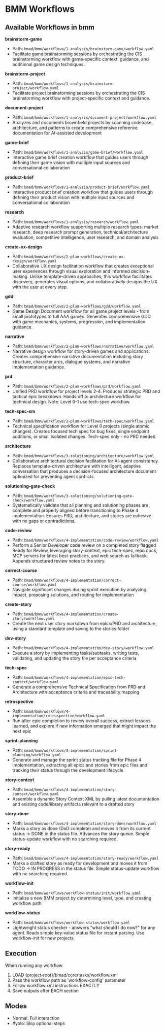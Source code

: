 # BMM Workflows

## Available Workflows in bmm

**brainstorm-game**

- Path: `bmad/bmm/workflows/1-analysis/brainstorm-game/workflow.yaml`
- Facilitate game brainstorming sessions by orchestrating the CIS brainstorming workflow with game-specific context, guidance, and additional game design techniques.

**brainstorm-project**

- Path: `bmad/bmm/workflows/1-analysis/brainstorm-project/workflow.yaml`
- Facilitate project brainstorming sessions by orchestrating the CIS brainstorming workflow with project-specific context and guidance.

**document-project**

- Path: `bmad/bmm/workflows/1-analysis/document-project/workflow.yaml`
- Analyzes and documents brownfield projects by scanning codebase, architecture, and patterns to create comprehensive reference documentation for AI-assisted development

**game-brief**

- Path: `bmad/bmm/workflows/1-analysis/game-brief/workflow.yaml`
- Interactive game brief creation workflow that guides users through defining their game vision with multiple input sources and conversational collaboration

**product-brief**

- Path: `bmad/bmm/workflows/1-analysis/product-brief/workflow.yaml`
- Interactive product brief creation workflow that guides users through defining their product vision with multiple input sources and conversational collaboration

**research**

- Path: `bmad/bmm/workflows/1-analysis/research/workflow.yaml`
- Adaptive research workflow supporting multiple research types: market research, deep research prompt generation, technical/architecture evaluation, competitive intelligence, user research, and domain analysis

**create-ux-design**

- Path: `bmad/bmm/workflows/2-plan-workflows/create-ux-design/workflow.yaml`
- Collaborative UX design facilitation workflow that creates exceptional user experiences through visual exploration and informed decision-making. Unlike template-driven approaches, this workflow facilitates discovery, generates visual options, and collaboratively designs the UX with the user at every step.

**gdd**

- Path: `bmad/bmm/workflows/2-plan-workflows/gdd/workflow.yaml`
- Game Design Document workflow for all game project levels - from small prototypes to full AAA games. Generates comprehensive GDD with game mechanics, systems, progression, and implementation guidance.

**narrative**

- Path: `bmad/bmm/workflows/2-plan-workflows/narrative/workflow.yaml`
- Narrative design workflow for story-driven games and applications. Creates comprehensive narrative documentation including story structure, character arcs, dialogue systems, and narrative implementation guidance.

**prd**

- Path: `bmad/bmm/workflows/2-plan-workflows/prd/workflow.yaml`
- Unified PRD workflow for project levels 2-4. Produces strategic PRD and tactical epic breakdown. Hands off to architecture workflow for technical design. Note: Level 0-1 use tech-spec workflow.

**tech-spec-sm**

- Path: `bmad/bmm/workflows/2-plan-workflows/tech-spec/workflow.yaml`
- Technical specification workflow for Level 0 projects (single atomic changes). Creates focused tech spec for bug fixes, single endpoint additions, or small isolated changes. Tech-spec only - no PRD needed.

**architecture**

- Path: `bmad/bmm/workflows/3-solutioning/architecture/workflow.yaml`
- Collaborative architectural decision facilitation for AI-agent consistency. Replaces template-driven architecture with intelligent, adaptive conversation that produces a decision-focused architecture document optimized for preventing agent conflicts.

**solutioning-gate-check**

- Path: `bmad/bmm/workflows/3-solutioning/solutioning-gate-check/workflow.yaml`
- Systematically validate that all planning and solutioning phases are complete and properly aligned before transitioning to Phase 4 implementation. Ensures PRD, architecture, and stories are cohesive with no gaps or contradictions.

**code-review**

- Path: `bmad/bmm/workflows/4-implementation/code-review/workflow.yaml`
- Perform a Senior Developer code review on a completed story flagged Ready for Review, leveraging story-context, epic tech-spec, repo docs, MCP servers for latest best-practices, and web search as fallback. Appends structured review notes to the story.

**correct-course**

- Path: `bmad/bmm/workflows/4-implementation/correct-course/workflow.yaml`
- Navigate significant changes during sprint execution by analyzing impact, proposing solutions, and routing for implementation

**create-story**

- Path: `bmad/bmm/workflows/4-implementation/create-story/workflow.yaml`
- Create the next user story markdown from epics/PRD and architecture, using a standard template and saving to the stories folder

**dev-story**

- Path: `bmad/bmm/workflows/4-implementation/dev-story/workflow.yaml`
- Execute a story by implementing tasks/subtasks, writing tests, validating, and updating the story file per acceptance criteria

**tech-spec**

- Path: `bmad/bmm/workflows/4-implementation/epic-tech-context/workflow.yaml`
- Generate a comprehensive Technical Specification from PRD and Architecture with acceptance criteria and traceability mapping

**retrospective**

- Path: `bmad/bmm/workflows/4-implementation/retrospective/workflow.yaml`
- Run after epic completion to review overall success, extract lessons learned, and explore if new information emerged that might impact the next epic

**sprint-planning**

- Path: `bmad/bmm/workflows/4-implementation/sprint-planning/workflow.yaml`
- Generate and manage the sprint status tracking file for Phase 4 implementation, extracting all epics and stories from epic files and tracking their status through the development lifecycle

**story-context**

- Path: `bmad/bmm/workflows/4-implementation/story-context/workflow.yaml`
- Assemble a dynamic Story Context XML by pulling latest documentation and existing code/library artifacts relevant to a drafted story

**story-done**

- Path: `bmad/bmm/workflows/4-implementation/story-done/workflow.yaml`
- Marks a story as done (DoD complete) and moves it from its current status → DONE in the status file. Advances the story queue. Simple status-update workflow with no searching required.

**story-ready**

- Path: `bmad/bmm/workflows/4-implementation/story-ready/workflow.yaml`
- Marks a drafted story as ready for development and moves it from TODO → IN PROGRESS in the status file. Simple status-update workflow with no searching required.

**workflow-init**

- Path: `bmad/bmm/workflows/workflow-status/init/workflow.yaml`
- Initialize a new BMM project by determining level, type, and creating workflow path

**workflow-status**

- Path: `bmad/bmm/workflows/workflow-status/workflow.yaml`
- Lightweight status checker - answers "what should I do now?" for any agent. Reads simple key-value status file for instant parsing. Use workflow-init for new projects.

## Execution

When running any workflow:

1. LOAD {project-root}/bmad/core/tasks/workflow.xml
2. Pass the workflow path as 'workflow-config' parameter
3. Follow workflow.xml instructions EXACTLY
4. Save outputs after EACH section

## Modes

- Normal: Full interaction
- #yolo: Skip optional steps
